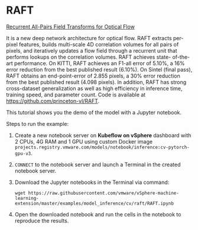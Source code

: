 # RAFT

[Recurrent All-Pairs Field Transforms for Optical Flow](https://arxiv.org/pdf/2003.12039.pdf)

It is a new deep network architecture for optical flow. RAFT extracts per-pixel features, builds multi-scale 4D correlation volumes for all pairs
of pixels, and iteratively updates a flow field through a recurrent unit that performs lookups on the correlation volumes. RAFT achieves state-
of-the-art performance. On KITTI, RAFT achieves an F1-all error of 5.10%, a 16% error reduction from the best published result (6.10%).
On Sintel (final pass), RAFT obtains an end-point-error of 2.855 pixels, a 30% error reduction from the best published result (4.098 pixels). In
addition, RAFT has strong cross-dataset generalization as well as high efficiency in inference time, training speed, and parameter count. Code
is available at https://github.com/princeton-vl/RAFT.

This tutorial shows you the demo of the model with a Jupyter notebook.

Steps to run the example:

1. Create a new notebook server on **Kubeflow on vSphere** dashboard with 2 CPUs, 4G RAM and 1 GPU using custom Docker image `projects.registry.vmware.com/models/notebook/inference:cv-pytorch-gpu-v3`.

2. `CONNECT` to the notebook server and launch a Terminal in the created notebook server.

3. Download the Jupyter notebooks in the Terminal via command: 

   ```shell
   wget https://raw.githubusercontent.com/vmware/vSphere-machine-learning-extension/master/examples/model_inference/cv/raft/RAFT.ipynb
   ```

4. Open the downloaded notebook and run the cells in the notebook to reproduce the results.
